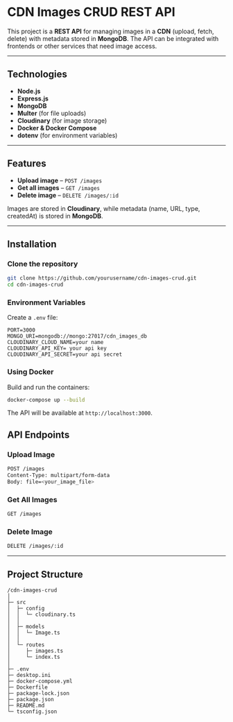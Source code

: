 # CDN Images CRUD REST API

This project is a **REST API** for managing images in a **CDN** (upload, fetch, delete) with metadata stored in **MongoDB**. The API can be integrated with frontends or other services that need image access.

---

## Technologies

- **Node.js**
- **Express.js**
- **MongoDB**
- **Multer** (for file uploads)
- **Cloudinary** (for image storage)
- **Docker & Docker Compose**
- **dotenv** (for environment variables)

---

## Features

- **Upload image** – `POST /images`
- **Get all images** – `GET /images`
- **Delete image** – `DELETE /images/:id`

Images are stored in **Cloudinary**, while metadata (name, URL, type, createdAt) is stored in **MongoDB**.

---

## Installation

### Clone the repository

```bash
git clone https://github.com/yourusername/cdn-images-crud.git
cd cdn-images-crud
```

### Environment Variables

Create a `.env` file:

```env
PORT=3000
MONGO_URI=mongodb://mongo:27017/cdn_images_db
CLOUDINARY_CLOUD_NAME=your name
CLOUDINARY_API_KEY= your api key
CLOUDINARY_API_SECRET=your api secret
```

### Using Docker

Build and run the containers:

```bash
docker-compose up --build
```

The API will be available at `http://localhost:3000`.

## API Endpoints

### Upload Image

```bash
POST /images
Content-Type: multipart/form-data
Body: file=<your_image_file>
```

### Get All Images

```bash
GET /images
```

### Delete Image

```bash
DELETE /images/:id
```

---

## Project Structure

```
/cdn-images-crud
│
├─ src
│  ├─ config
│  │  └─ cloudinary.ts
│  │
│  ├─ models
│  │  └─ Image.ts
│  │
│  └─ routes
│     ├─ images.ts
│     └─ index.ts
│
├─ .env
├─ desktop.ini
├─ docker-compose.yml
├─ Dockerfile
├─ package-lock.json
├─ package.json
├─ README.md
└─ tsconfig.json
```
